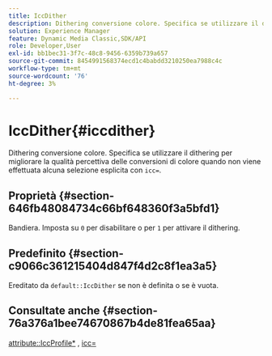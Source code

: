 ```yaml
---
title: IccDither
description: Dithering conversione colore. Specifica se utilizzare il dithering per migliorare la qualità percettiva delle conversioni di colore quando non viene effettuata alcuna selezione esplicita con icc=.
solution: Experience Manager
feature: Dynamic Media Classic,SDK/API
role: Developer,User
exl-id: bb1bec31-3f7c-48c8-9456-6359b739a657
source-git-commit: 8454991568374ecd1c4babdd3210250ea7988c4c
workflow-type: tm+mt
source-wordcount: '76'
ht-degree: 3%

---
```


# IccDither{#iccdither}

Dithering conversione colore. Specifica se utilizzare il dithering per migliorare la qualità percettiva delle conversioni di colore quando non viene effettuata alcuna selezione esplicita con `icc=`.

## Proprietà {#section-646fb48084734c66bf648360f3a5bfd1}

Bandiera. Imposta su `0` per disabilitare o per `1` per attivare il dithering.

## Predefinito {#section-c9066c361215404d847f4d2c8f1ea3a5}

Ereditato da `default::IccDither` se non è definita o se è vuota.

## Consultate anche {#section-76a376a1bee74670867b4de81fea65aa}

[attribute::IccProfile*](../../../../../ir-api/material-cat/image-rendering-api-ref/c-ir-material-catalog/c-ir-attributes-reference/r-ir-iccprofilecmyk.md#reference-55aead2d924847ffbd1be4c46add7127) , [icc=](../../../../../ir-api/http-protocol/image-rendering-api-ref/c-ir-http-protocol-ref/c-ir-http-protocol-command-reference/r-ir-icc.md#reference-86a2fff3cef24982ad2063d977a16e06)
